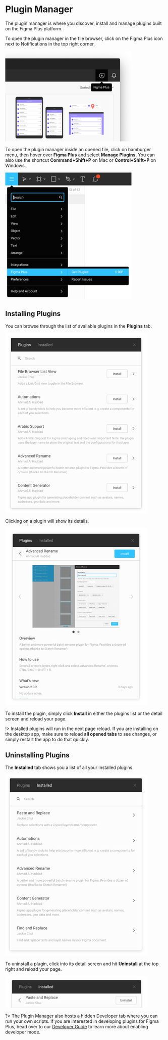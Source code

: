 # Plugin Manager

The plugin manager is where you discover, install and manage plugins built on the Figma Plus platform.

To open the plugin manager in the file browser, click on the Figma Plus icon next to Notifications in the top right corner.

<img src="images/pluginManagerInFileBrowser.png" width="400">

To open the plugin manager inside an opened file, click on hamburger menu, then hover over **Figma Plus** and select **Manage Plugins**. You can also use the shortcut **Command+Shift+P** on Mac or **Control+Shift+P** on Windows.

<img src="images/pluginManagerInFile.png" width="400">

## Installing Plugins

You can browse through the list of available plugins in the **Plugins** tab.

<img src="images/pluginsList.png" width="450">

Clicking on a plugin will show its details.

<img src="images/pluginDetails.png" width="450">

To install the plugin, simply click **Install** in either the plugins list or the detail screen and reload your page.

!> Installed plugins will run in the next page reload. If you are installing on the desktop app, make sure to reload **all opened tabs** to see changes, or simply restart the app to do that quickly.

## Uninstalling Plugins

The **Installed** tab shows you a list of all your installed plugins.

<img src="images/installedList.png" width="450">

To uninstall a plugin, click into its detail screen and hit **Uninstall** at the top right and reload your page.

<img src="images/uninstall.png" width="450">

?> The Plugin Manager also hosts a hidden Developer tab where you can run your own scripts. If you are interested in developing plugins for Figma Plus, head over to our [Developer Guide](/developerGuide/gettingStarted#getting-started) to learn more about enabling developer mode.
